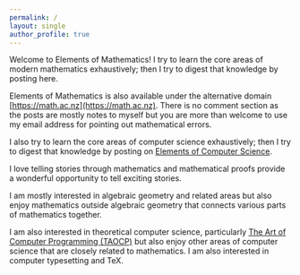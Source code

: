 ```yaml
---
permalink: /
layout: single
author_profile: true
---
```

Welcome to Elements of Mathematics! I try to learn the core areas
of modern mathematics exhaustively; then I try to digest that 
knowledge by posting here. 

Elements of Mathematics is also available under the alternative domain
[https://math.ac.nz](https://math.ac.nz). There is no comment section
as the posts are mostly notes to myself but you are more than welcome
to use my email address for pointing out mathematical errors.

I also try to learn the core areas of computer science exhaustively; 
then I try to digest that knowledge by posting on [Elements of Computer Science](https://cs.ac.nz).

I love telling stories through mathematics and mathematical proofs
provide a wonderful opportunity to tell exciting stories.

I am mostly interested in algebraic geometry and related areas but also
enjoy mathematics outside algebraic geometry that connects various
parts of mathematics together.

I am also interested in theoretical computer science, particularly
[The Art of Computer Programming (TAOCP)](https://www-cs-faculty.stanford.edu/~knuth/taocp.html) but also
enjoy other areas of computer science that are closely related to 
mathematics. I am also interested in computer typesetting and 
<span class="t-logo">T<span class="e">e</span>X</span>.
